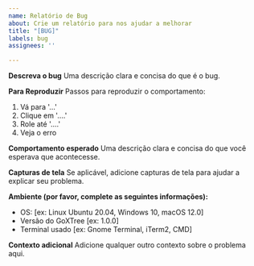 ```yaml
---
name: Relatório de Bug
about: Crie um relatório para nos ajudar a melhorar
title: "[BUG]"
labels: bug
assignees: ''

---
```


**Descreva o bug**
Uma descrição clara e concisa do que é o bug.

**Para Reproduzir**
Passos para reproduzir o comportamento:
1. Vá para '...'
2. Clique em '....'
3. Role até '....'
4. Veja o erro

**Comportamento esperado**
Uma descrição clara e concisa do que você esperava que acontecesse.

**Capturas de tela**
Se aplicável, adicione capturas de tela para ajudar a explicar seu problema.

**Ambiente (por favor, complete as seguintes informações):**
 - OS: [ex: Linux Ubuntu 20.04, Windows 10, macOS 12.0]
 - Versão do GoXTree [ex: 1.0.0]
 - Terminal usado [ex: Gnome Terminal, iTerm2, CMD]

**Contexto adicional**
Adicione qualquer outro contexto sobre o problema aqui.
